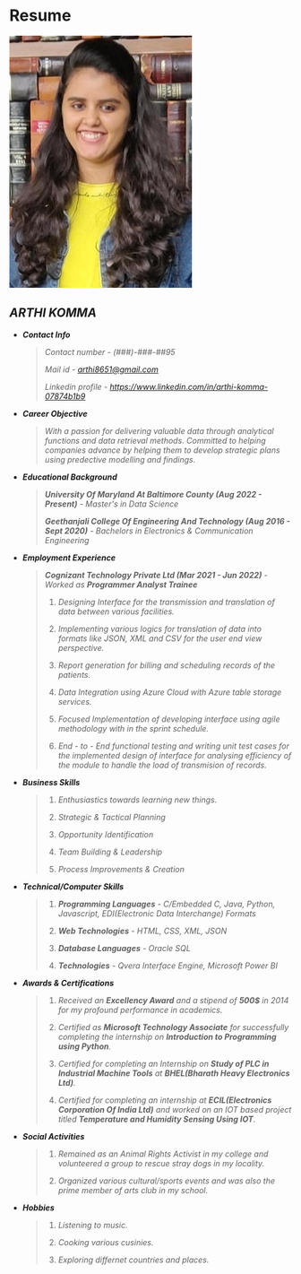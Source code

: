 # Resume
![](Picture1.jpg)
                                                                                                                           
   
## *ARTHI KOMMA*

- ***Contact Info***
   > *Contact number - (###)-###-##95*
   > 
   > *Mail id - arthi8651@gmail.com*
   > 
   > *Linkedin profile - https://www.linkedin.com/in/arthi-komma-07874b1b9*

- ***Career Objective***
   > *With a passion for delivering valuable data through analytical functions and data retrieval methods. Committed to helping companies advance by helping them to    develop strategic plans using predective modelling and findings.*
 
 - ***Educational Background***
   >  ***University Of Maryland At Baltimore County (Aug 2022 - Present)*** *- Master's in Data Science*
   >
   >  ***Geethanjali College Of Engineering And Technology (Aug 2016 - Sept 2020)***  *- Bachelors in Electronics & Communication Engineering*   
 
 - ***Employment Experience***
   >  ***Cognizant Technology Private Ltd (Mar 2021 - Jun 2022)***      *- Worked as __Programmer Analyst Trainee__* 
   >  
   > 1. *Designing Interface for the transmission and translation of data between various facilities.*
   > 
   > 2. *Implementing various logics for translation of data into formats like JSON, XML and CSV for the user end view perspective.* 
   >
   > 3. *Report generation for billing and scheduling records of the patients.* 
   > 
   > 4. *Data Integration using Azure Cloud with Azure table storage services.*
   >  
   > 5. *Focused Implementation of  developing interface using agile methodology with in the  sprint schedule.*
   > 
   > 6. *End - to - End functional testing and writing unit test cases for the implemented design of interface for analysing efficiency of the module to handle the load of transmision of records.*

 - ***Business Skills***
   > 1. *Enthusiastics towards learning new things.*
   >
   > 2. *Strategic & Tactical Planning*
   >
   > 3. *Opportunity Identification*
   > 
   > 4. *Team Building & Leadership*
   >
   > 5. *Process Improvements & Creation*
 
 - ***Technical/Computer Skills***
   > 1. ***Programming Languages*** *- C/Embedded C, Java, Python, Javascript, EDI(Electronic Data Interchange) Formats* 
   >
   > 2. ***Web Technologies***  *- HTML, CSS, XML, JSON*
   >
   > 3. ***Database Languages***  *- Oracle SQL*
   >
   > 4. ***Technologies***  *- Qvera Interface Engine, Microsoft Power BI* 

- ***Awards & Certifications***
  > 1. *Received an __Excellency Award__ and a stipend of __500$__ in 2014 for my profound performance in academics.* 
  >
  > 2. *Certified as __Microsoft Technology Associate__ for successfully completing the internship on __Introduction to Programming using Python__.*
  >
  > 3. *Certified for completing an Internship on __Study of PLC in Industrial Machine Tools__ at __BHEL(Bharath Heavy Electronics Ltd)__.*
  >
  > 4. *Certified for completing an internship at __ECIL(Electronics Corporation Of India Ltd)__ and worked on an IOT based project titled __Temperature and Humidity Sensing Using IOT__.*


- ***Social Activities***
  > 1. *Remained as an Animal Rights Activist in my college and volunteered a group to rescue stray dogs in my locality.*
  >
  > 2. *Organized various cultural/sports events and was also the prime member of arts club in my school.*


- ***Hobbies***
  > 1. *Listening to music.*
  > 
  > 2. *Cooking various cusinies.*
  >
  > 3. *Exploring differnet countries and places.*
